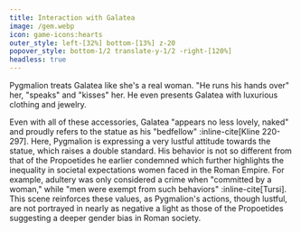 ```yaml
---
title: Interaction with Galatea
image: /gem.webp
icon: game-icons:hearts
outer_style: left-[32%] bottom-[13%] z-20
popover_style: bottom-1/2 translate-y-1/2 -right-[120%]
headless: true
---
```

Pygmalion treats Galatea like she's a real woman. "He runs his hands over" her, "speaks" and "kisses" her. He even presents Galatea with luxurious clothing and jewelry.
<!--more-->
 Even with all of these accessories, Galatea "appears no less lovely, naked" and proudly refers to the statue as his "bedfellow" :inline-cite[Kline 220-297]. Here, Pygmalion is expressing a very lustful attitude towards the statue, which raises a double standard. His behavior is not so different from that of the Propoetides he earlier condemned which further highlights the inequality in societal expectations women faced in the Roman Empire. For example, adultery was only considered a crime when "committed by a woman," while "men were exempt from such behaviors" :inline-cite[Tursi]. This scene reinforces these values, as Pygmalion's actions, though lustful, are not portrayed in nearly as negative a light as those of the Propoetides suggesting a deeper gender bias in Roman society.
